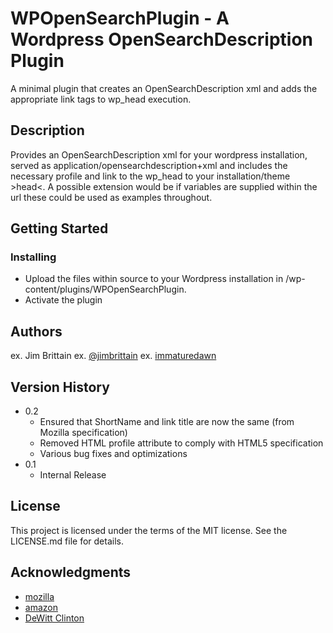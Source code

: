 # WPOpenSearchPlugin - A Wordpress OpenSearchDescription Plugin

A minimal plugin that creates an OpenSearchDescription xml and adds the appropriate link tags to wp_head execution.

## Description

Provides an OpenSearchDescription xml for your wordpress installation, served as application/opensearchdescription+xml and includes the necessary profile and link to the wp_head to your installation/theme &gt;head&lt;. A possible extension would be if variables are supplied within the url these could be used as examples throughout.

## Getting Started

### Installing

* Upload the files within source to your Wordpress installation in /wp-content/plugins/WPOpenSearchPlugin.
* Activate the plugin

## Authors

ex. Jim Brittain
ex. [@jimbrittain](https://github.com/jimbrittain/)
ex. [immaturedawn](http://www.immaturedawn.co.uk)

## Version History

* 0.2
    * Ensured that ShortName and link title are now the same (from Mozilla specification)
    * Removed HTML profile attribute to comply with HTML5 specification
    * Various bug fixes and optimizations
* 0.1
    * Internal Release

## License

This project is licensed under the terms of the MIT license. See the LICENSE.md file for details.

## Acknowledgments

* [mozilla](https://developer.mozilla.org/en-US/docs/Web/OpenSearch)
* [amazon](https://www.amazon.com)
* [DeWitt Clinton](https://github.com/dewitt/opensearch)

